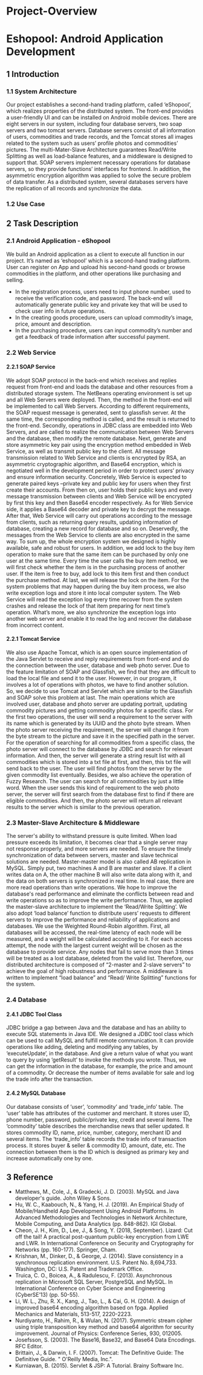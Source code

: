 # Project-Overview
# Eshopool: Android Application Development

## 1 Introduction
### 1.1 System Architecture

Our project establishes a second-hand trading platform, called ‘eShopool’, which realizes properties of the distributed system. The front-end provides a user-friendly UI and can be installed on Android mobile devices. There are eight servers in our system, including four database servers, two soap servers and two tomcat servers. Database servers consist of all information of users, commodities and trade records, and the Tomcat stores all images related to the system such as users’ profile photos and commodities’ pictures. The multi-Mater-Slave Architecture guarantees Read/Write Splitting as well as load-balance features, and a middleware is designed to support that. SOAP servers implement necessary operations for database servers, so they provide functions’ interfaces for frontend. In addition, the asymmetric encryption algorithm was applied to solve the secure problem of data transfer. As a distributed system, several databases servers have the replication of all records and synchronize the data.

### 1.2 Use Case

## 2 Task Description
### 2.1 Android Application - eShopool
We build an Android application as a client to execute all function in our project. It’s named as ‘eshopool’ which is a second-hand trading platform. User can register on App and upload his second-hand goods or browse commodities in the platform, and other operations like purchasing and selling.  

* In the registration process, users need to input phone number, used to receive the verification code, and password. The back-end will automatically generate public key and private key that will be used to check user info in future operations.  
* In the creating goods procedure, users can upload commodity’s image, price, amount and description.  
* In the purchasing procedure, users can input commodity’s number and get a feedback of trade information after successful payment.  
### 2.2 Web Service
#### 2.2.1 SOAP Service
We adopt SOAP protocol in the back-end which receives and replies request from front-end and loads the database and other resources from a distributed storage system.
The NetBeans operating environment is set up and all Web Servers were deployed. Then, the method in the front-end will be implemented to call Web Servers. According to different requirements, the SOAP request message is generated, sent to glassfish server. At the same time, the corresponding method is called, and the result is returned to the front-end. Secondly, operations in JDBC class are embedded into Web Servers, and are called to realize the communication between Web Servers and the database, then modify the remote database.
Next, generate and store asymmetric key pair using the encryption method embedded in Web Service, as well as transmit public key to the client. All message transmission related to Web Service and clients is encrypted by RSA, an asymmetric cryptographic algorithm, and Base64 encryption, which is negotiated well in the development period in order to protect users’ privacy and ensure information security. Concretely, Web Service is expected to generate paired keys –private key and public key for users when they first create their accounts. From then on, user holds their public keys and every message transmission between clients and Web Service will be encrypted by first this key and then Base64 encoder respectively. As for Web Service side, it applies a Base64 decoder and private key to decrypt the message. After that, Web Service will carry out operations according to the message from clients, such as returning query results, updating information of database, creating a new record for database and so on. Deservedly, the messages from the Web Service to clients are also encrypted in the same way. To sum up, the whole encryption system we designed is highly available, safe and robust for users.
In addition, we add lock to the buy item operation to make sure that the same item can be purchased by only one user at the same time. Every time the user calls the buy item method, we will first check whether the item is in the purchasing process of another user. If the item is free to buy, add lock to this item first and then conduct the purchase method. At last, we will release the lock on the item. For the system problems that may happen during the buy item process, we also write exception logs and store it into local computer system. The Web Service will read the exception log every time recover from the system crashes and release the lock of that item preparing for next time’s operation. What’s more, we also synchronize the exception logs into another web server and enable it to read the log and recover the database from incorrect content.

#### 2.2.1 Tomcat Service
We also use Apache Tomcat, which is an open source implementation of the Java Servlet to receive and reply requirements from front-end and do the connection between the user, database and web photo server.
Due to the feature limitation of SOAP and Glassfish, we find that they are difficult to load the local file and send it to the user. However, in our program, it involves a lot of operations with photos, we have to find another solution. So, we decide to use Tomcat and Servlet which are similar to the Glassfish and SOAP solve this problem at last. 
The main operations which are involved user, database and photo server are updating portrait, updating commodity pictures and getting commodity photos for a specific class. For the first two operations, the user will send a requirement to the server with its name which is generated by its UUID and the photo byte stream. When the photo server receiving the requirement, the server will change it from the byte stream to the picture and save it in the specified path in the server.
For the operation of searching for all commodities from a specific class, the photo server will connect to the database by JDBC and search for relevant information. And then, the server will generate a string result list with all commodities which is stored into a txt file at first, and then, this txt file will send back to the user. The user will find photos from the server by the given commodity list eventually. 
Besides, we also achieve the operation of Fuzzy Research. The user can search for all commodities by just a little word. When the user sends this kind of requirement to the web photo server, the server will first search from the database first to find if there are eligible commodities. And then, the photo server will return all relevant results to the server which is similar to the previous operation.

### 2.3 Master-Slave Architecture & Middleware
The server's ability to withstand pressure is quite limited. When load pressure exceeds its limitation, it becomes clear that a single server may not response properly, and more servers are needed. To ensure the timely synchronization of data between servers, master and slave technical solutions are needed. Master-master model is also called AB replication in MySQL. Simply put, two machines A and B are master and slave. If a client writes data on A, the other machine B will also write data along with it, and the data on both servers is synchronized in real time. 
In real case, there are more read operations than write operations. We hope to improve the database's read performance and eliminate the conflicts between read and write operations so as to improve the write performance. Thus, we applied the master-slave architecture to implement the ‘Read/Write Splitting’.
We also adopt ‘load balance’ function to distribute users’ requests to different servers to improve the performance and reliability of applications and databases. We use the Weighted Round-Robin algorithm. First, all databases will be accessed, the real-time latency of each node will be measured, and a weight will be calculated according to it. For each access attempt, the node with the largest current weight will be chosen as the database to provide service. Any nodes that fail to serve more than 3 times will be treated as a lost database, deleted from the valid list.
Therefore, our distributed architecture is composed of “2-master and 2-slave servers” to achieve the goal of high robustness and performance. A middleware is written to implement “load balance” and “Read/ Write Splitting” functions for the system.

### 2.4 Database
#### 2.4.1 JDBC Tool Class
JDBC bridge a gap between Java and the database and has an ability to execute SQL statements in Java IDE. We designed a JDBC tool class which can be used to call MySQL and fulfill remote communication. It can provide operations like adding, deleting and modifying any tables, by ‘executeUpdate’, in the database. And give a return value of what you want to query by using ‘getResult’ to invoke the methods you wrote. Thus, we can get the information in the database, for example, the price and amount of a commodity. Or decrease the number of items available for sale and log the trade info after the transaction.

#### 2.4.2 MySQL Database
Our database consists of ‘user’, ‘commodity’ and ‘trade_info’ table. The ‘user’ table has attributes of the customer and merchant. It stores user ID, phone number, password, public/private key, credit and several items. The ‘commodity’ table describes the merchandise news that seller updated. It stores commodity ID, name, price, number, category, merchant ID and several items. The ‘trade_info’ table records the trade info of transaction process. It stores buyer & seller & commodity ID, amount, date, etc. The connection between them is the ID which is designed as primary key and increase automatically one by one.

## 3 Reference
-	Matthews, M., Cole, J., & Gradecki, J. D. (2003). MySQL and Java developer's guide. John Wiley & Sons.  
-	Hu, W. C., Kaabouch, N., & Yang, H. J. (2019). An Empirical Study of Mobile/Handheld App Development Using Android Platforms. In Advanced Methodologies and Technologies in Network Architecture, Mobile Computing, and Data Analytics (pp. 848-862). IGI Global.  
-	Cheon, J. H., Kim, D., Lee, J., & Song, Y. (2018, September). Lizard: Cut off the tail! A practical post-quantum public-key encryption from LWE and LWR. In International Conference on Security and Cryptography for Networks (pp. 160-177). Springer, Cham.  
-	Krishnan, M., Dinker, D., & George, J. (2014). Slave consistency in a synchronous replication environment. U.S. Patent No. 8,694,733. Washington, DC: U.S. Patent and Trademark Office.  
-	Truica, C. O., Boicea, A., & Radulescu, F. (2013). Asynchronous replication in Microsoft SQL Server, PostgreSQL and MySQL. In International Conference on Cyber Science and Engineering (CyberSE’13) (pp. 50-55).  
-	Li, W. L., Zhu, R. X., Kang, J., Tao, L., & Cai, G. H. (2014). A design of improved base64 encoding algorithm based on fpga. Applied Mechanics and Materials, 513-517, 2220-2223.  
-	Nurdiyanto, H., Rahim, R., & Wulan, N. (2017). Symmetric stream cipher using triple transposition key method and base64 algorithm for security improvement. Journal of Physics: Conference Series, 930, 012005.  
-	Josefsson, S. (2003). The Base16, Base32, and Base64 Data Encodings. RFC Editor.  
-	Brittain, J., & Darwin, I. F. (2007). Tomcat: The Definitive Guide: The Definitive Guide. " O'Reilly Media, Inc.".  
-	Kurniawan, B. (2015). Servlet & JSP: A Tutorial. Brainy Software Inc.
